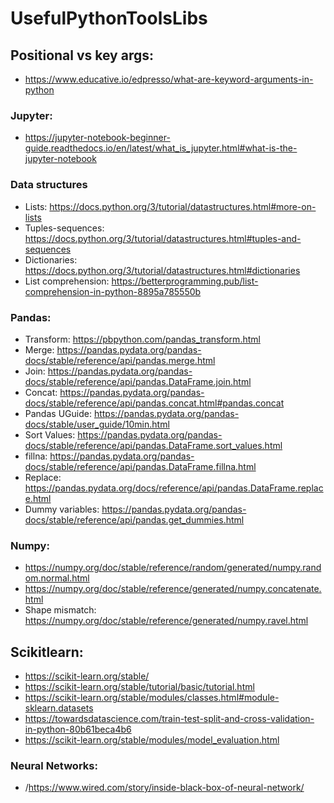# UsefulPythonToolsLibs

## Positional vs key args:
  * https://www.educative.io/edpresso/what-are-keyword-arguments-in-python

### Jupyter:
  * https://jupyter-notebook-beginner-guide.readthedocs.io/en/latest/what_is_jupyter.html#what-is-the-jupyter-notebook
  
### Data structures
  * Lists: https://docs.python.org/3/tutorial/datastructures.html#more-on-lists
  * Tuples-sequences: https://docs.python.org/3/tutorial/datastructures.html#tuples-and-sequences
  * Dictionaries: https://docs.python.org/3/tutorial/datastructures.html#dictionaries
  * List comprehension: https://betterprogramming.pub/list-comprehension-in-python-8895a785550b

### Pandas:
  * Transform: https://pbpython.com/pandas_transform.html
  * Merge: https://pandas.pydata.org/pandas-docs/stable/reference/api/pandas.merge.html
  * Join: https://pandas.pydata.org/pandas-docs/stable/reference/api/pandas.DataFrame.join.html
  * Concat:  https://pandas.pydata.org/pandas-docs/stable/reference/api/pandas.concat.html#pandas.concat
  * Pandas UGuide: https://pandas.pydata.org/pandas-docs/stable/user_guide/10min.html
  * Sort Values: https://pandas.pydata.org/pandas-docs/stable/reference/api/pandas.DataFrame.sort_values.html
  * fillna: https://pandas.pydata.org/pandas-docs/stable/reference/api/pandas.DataFrame.fillna.html
  * Replace: https://pandas.pydata.org/docs/reference/api/pandas.DataFrame.replace.html
  * Dummy variables: https://pandas.pydata.org/pandas-docs/stable/reference/api/pandas.get_dummies.html

### Numpy:
  * https://numpy.org/doc/stable/reference/random/generated/numpy.random.normal.html
  * https://numpy.org/doc/stable/reference/generated/numpy.concatenate.html
  * Shape mismatch: https://numpy.org/doc/stable/reference/generated/numpy.ravel.html

## Scikitlearn:
  * https://scikit-learn.org/stable/
  * https://scikit-learn.org/stable/tutorial/basic/tutorial.html
  * https://scikit-learn.org/stable/modules/classes.html#module-sklearn.datasets
  * https://towardsdatascience.com/train-test-split-and-cross-validation-in-python-80b61beca4b6
  * https://scikit-learn.org/stable/modules/model_evaluation.html


### Neural Networks:
  * /https://www.wired.com/story/inside-black-box-of-neural-network/
